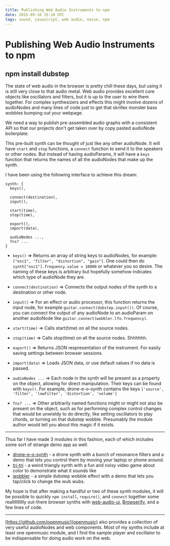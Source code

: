 ```yaml
---
title: Publishing Web Audio Instruments to npm
date: 2015-09-16 15:18 UTC
tags: sound, javascript, web audio, noise, npm
---
```


# Publishing Web Audio Instruments to npm
## npm install dubstep

The state of web audio in the browser is pretty chill these days, but using it is still very close to that audio metal. Web audio provides excellent core objects like oscillators and filters, but it is up to the user to wire them together. For complex synthesizers and effects this might involve dozens of audioNodes and many lines of code just to get that skrillex monster bass wobbles bumping out your webpage.

We need a way to publish pre-assembled audio graphs with a consistent API so that our projects don't get taken over by copy pasted audioNode boilerplate. 

This pre-built synth can be thought of just like any other audioNode. It will have `start` and `stop` functions, a `connect` function to send it to the speakers or other nodes. But instead of having audioParams, it will have a `keys` function that returns the names of all the audioNodes that make up the synth. 

I have been using the following interface to achieve this dream:

```
synth: {
  keys(),

  connect(destination),
  input(),

  start(time),
  stop(time),

  export(),
  import(data),

  audioNodes ...,
  fns? ...
}
```

- `keys()` => Returns an array of string keys to audioNodes, for example: `["osc1", "filter", "distortion", "gain"]`. One could then do `synth["osc1"].frequency.value = 10000` or whatever you so desire. The naming of these keys is arbitrary but hopefully somehow indicates which type of audioNode they are.

- `connect(destination)` => Connects the output nodes of the synth to a destination or other node.
- `input()` => For an effect or audio processor, this function returns the input node, for example `guitar.connect(dubstep.input())`. Of course, you can connect the output of any audioNode to an audioParam on another audioNode like `guitar.connect(wobbler.lfo.frequency)`.

- `start(time)` => Calls start(time) on all the source nodes. 
- `stop(time)` => Calls stop(time) on all the source nodes. Shhhhhh.

- `export()` => Returns JSON respresentation of the instrument. For easily saving settings between browser sessions.
- `import(data)` => Loads JSON data, or use default values if no data is passed.

- `audioNodes ...` => Each node in the synth will be present as a property on the object, allowing for direct manipulation. Their keys can be found with `keys()`. For example, drone-e-o-synth contains the keys `['source', 'filter', 'lowFilter', 'distortion', 'volume']`
- `fns? ...` => Other arbitrarily named functions might or might not also be present on the object, such as for performing complex control changes that would be unwieldy to do directly, like setting oscillators to play chords, or turning on that dubstep wobble. Presumably the module author would tell you about this magic if it exists.

-----------------------------------------------------------------

Thus far I have made 3 modules in this fashion, each of which includes some sort of strange demo app as well:

- [drone-e-o-synth](https://www.npmjs.com/package/drone-e-o-synth) - a drone synth with a bunch of resonance filters and a demo that lets you control them by moving your laptop or phone around.
- [tri-tri](https://www.npmjs.com/package/tri-tri) - a weird triangly synth with a fun and noisy video game about color to demonstrate what it sounds like
- [wobbler](https://www.npmjs.com/package/wobbler) - a simple dubstep wobble effect with a demo that lets you tap/click to change the wub wubs.

My hope is that after making a handful or two of these synth modules, it will be possible to quickly `npm install`, `require()`, and `connect` together some reallllllllllly out-there browser synths with [web-audio-ui](https://www.npmjs.com/package/web-audio-ui), [Browserify](https://github.com/substack/browserify-handbook), and a few lines of code. 

------------------------------------------------------------------------------

[https://github.com/openmusic](openmusic) also provides a collection of very useful audioNodes and web components. Most of my synths include at least one openmusic module, and I find the sample player and oscillator to be indispensable for doing audio work on the web. 
